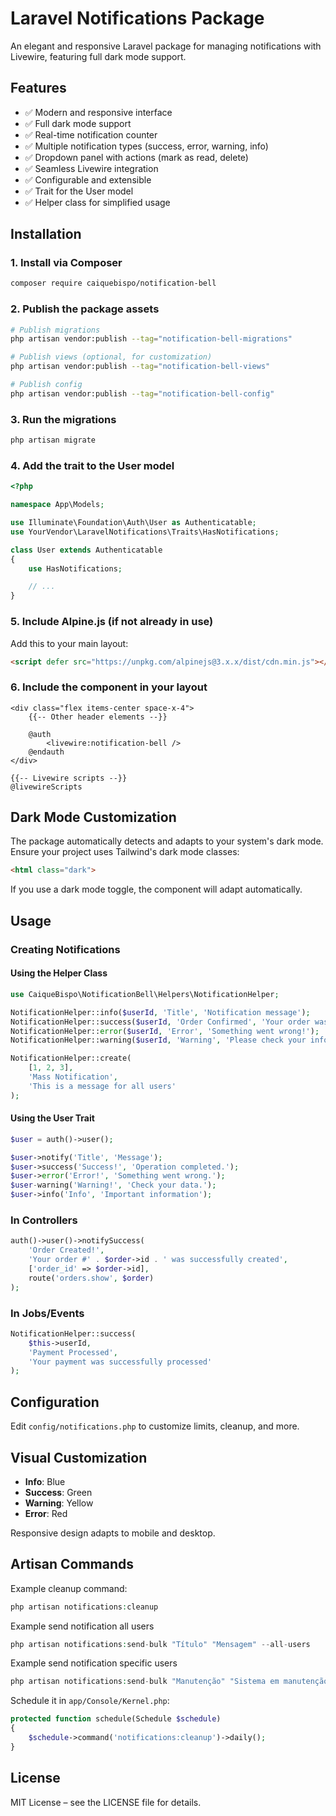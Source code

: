 # Laravel Notifications Package

An elegant and responsive Laravel package for managing notifications with Livewire, featuring full dark mode support.

## Features

- ✅ Modern and responsive interface  
- ✅ Full dark mode support  
- ✅ Real-time notification counter  
- ✅ Multiple notification types (success, error, warning, info)  
- ✅ Dropdown panel with actions (mark as read, delete)  
- ✅ Seamless Livewire integration  
- ✅ Configurable and extensible  
- ✅ Trait for the User model  
- ✅ Helper class for simplified usage  

## Installation

### 1. Install via Composer

```bash
composer require caiquebispo/notification-bell
```

### 2. Publish the package assets

```bash
# Publish migrations
php artisan vendor:publish --tag="notification-bell-migrations"

# Publish views (optional, for customization)
php artisan vendor:publish --tag="notification-bell-views"

# Publish config
php artisan vendor:publish --tag="notification-bell-config"
```

### 3. Run the migrations

```bash
php artisan migrate
```

### 4. Add the trait to the User model

```php
<?php

namespace App\Models;

use Illuminate\Foundation\Auth\User as Authenticatable;
use YourVendor\LaravelNotifications\Traits\HasNotifications;

class User extends Authenticatable
{
    use HasNotifications;

    // ...
}
```

### 5. Include Alpine.js (if not already in use)

Add this to your main layout:

```html
<script defer src="https://unpkg.com/alpinejs@3.x.x/dist/cdn.min.js"></script>
```

### 6. Include the component in your layout

```blade
<div class="flex items-center space-x-4">
    {{-- Other header elements --}}

    @auth
        <livewire:notification-bell />
    @endauth
</div>

{{-- Livewire scripts --}}
@livewireScripts
```

## Dark Mode Customization

The package automatically detects and adapts to your system's dark mode. Ensure your project uses Tailwind's dark mode classes:

```html
<html class="dark">
```

If you use a dark mode toggle, the component will adapt automatically.

## Usage

### Creating Notifications

#### Using the Helper Class

```php
use CaiqueBispo\NotificationBell\Helpers\NotificationHelper;

NotificationHelper::info($userId, 'Title', 'Notification message');
NotificationHelper::success($userId, 'Order Confirmed', 'Your order was successfully confirmed!', ['order_id' => 123], route('orders.show', 123));
NotificationHelper::error($userId, 'Error', 'Something went wrong!');
NotificationHelper::warning($userId, 'Warning', 'Please check your information.');

NotificationHelper::create(
    [1, 2, 3],
    'Mass Notification',
    'This is a message for all users'
);
```

#### Using the User Trait

```php
$user = auth()->user();

$user->notify('Title', 'Message');
$user->success('Success!', 'Operation completed.');
$user->error('Error!', 'Something went wrong.');
$user-warning('Warning!', 'Check your data.');
$user->info('Info', 'Important information');

```

### In Controllers

```php
auth()->user()->notifySuccess(
    'Order Created!',
    'Your order #' . $order->id . ' was successfully created',
    ['order_id' => $order->id],
    route('orders.show', $order)
);
```

### In Jobs/Events

```php
NotificationHelper::success(
    $this->userId,
    'Payment Processed',
    'Your payment was successfully processed'
);
```

## Configuration

Edit `config/notifications.php` to customize limits, cleanup, and more.

## Visual Customization

- **Info**: Blue  
- **Success**: Green  
- **Warning**: Yellow  
- **Error**: Red  

Responsive design adapts to mobile and desktop.

## Artisan Commands

Example cleanup command:

```php
php artisan notifications:cleanup
```

Example send notification all users

```php
php artisan notifications:send-bulk "Título" "Mensagem" --all-users
```

Example send notification specific users

```php
php artisan notifications:send-bulk "Manutenção" "Sistema em manutenção" --users=1,2,3 --type=warning
```

Schedule it in `app/Console/Kernel.php`:

```php
protected function schedule(Schedule $schedule)
{
    $schedule->command('notifications:cleanup')->daily();
}
```

## License

MIT License – see the LICENSE file for details.
